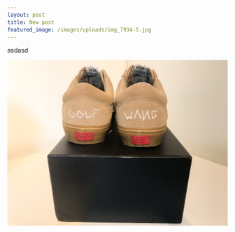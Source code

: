 ```yaml
---
layout: post
title: New post
featured_image: /images/uploads/img_7934-5.jpg
---
```

asdasd

![](/images/uploads/img_0082-2.jpg)
